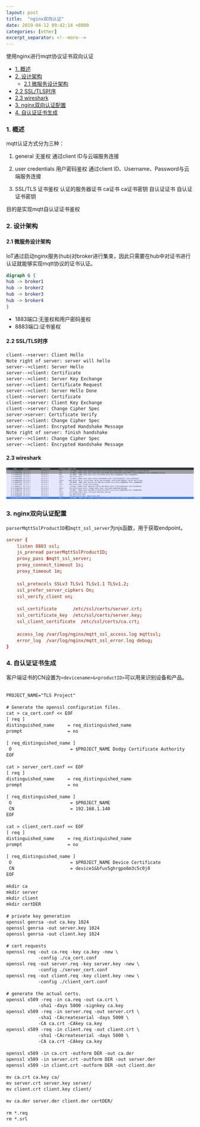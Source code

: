 ```yaml
---
layout: post
title:  "nginx双向认证"
date: 2019-04-12 09:42:14 +0800
categories: [other]
excerpt_separator: <!--more-->
---
```

使用nginx进行mqtt协议证书双向认证

<!--more-->

<!-- @import "[TOC]" {cmd="toc" depthFrom=1 depthTo=6 orderedList=false} -->

<!-- code_chunk_output -->

* [1. 概述](#1-概述)
* [2. 设计架构](#2-设计架构)
	* [2.1 微服务设计架构](#21-微服务设计架构)
* [2.2 SSL/TLS时序](#22-ssltls时序)
* [2.3 wireshark](#23-wireshark)
* [3. nginx双向认证配置](#3-nginx双向认证配置)
* [4. 自认证证书生成](#4-自认证证书生成)

<!-- /code_chunk_output -->

### 1. 概述

mqtt认证方式分为三种：

1. general 无鉴权
  通过client ID与云端服务连接

2. user credentials 用户密码鉴权
  通过client ID、Username、Password与云端服务连接

3. SSL/TLS 证书鉴权
  认证的服务器证书
  ca证书
  ca证书密钥
  自认证证书
  自认证证书密钥

目的是实现mqtt自认证证书鉴权

### 2. 设计架构

#### 2.1 微服务设计架构

IoT通过启动nginx服务(hub)对broker进行集束，因此只需要在hub中对证书进行认证就能够实现mqtt协议的证书认证。

```dot
digraph G {
hub -> broker1
hub -> broker2
hub -> broker3
hub -> broker4
}
```

* 1883端口:无鉴权和用户密码鉴权
* 8883端口:证书鉴权

#### 2.2 SSL/TLS时序

```sequence
client-->server: Client Hello
Note right of server: server will hello
server-->client: Server Hello
server-->client: Certificate
server-->client: Server Key Exchange
server-->client: Certificate Request
server-->client: Server Hello Done
client-->server: Certificate
client-->server: Client Key Exchange
client-->server: Change Cipher Spec
server->server: Certificate Verify
server-->client: Change Cipher Spec
server-->client: Encrypted Handshake Message
Note right of server: finish handshake
server-->client: Change Cipher Spec
server-->client: Encrypted Handshake Message
```

#### 2.3 wireshark

![pic](/assets/img/2019-04-12_10-30-20.png)

### 3. nginx双向认证配置

`parserMqttSslProductID`和`mqtt_ssl_server`为njs函数，用于获取endpoint。

```conf
server {
    listen 8883 ssl;
    js_preread parserMqttSslProductID;
    proxy_pass $mqtt_ssl_server;
    proxy_connect_timeout 1s;
    proxy_timeout 1m;

    ssl_protocols SSLv3 TLSv1 TLSv1.1 TLSv1.2;
    ssl_prefer_server_ciphers On;
    ssl_verify_client on;

    ssl_certificate      /etc/ssl/certs/server.crt;
    ssl_certificate_key  /etc/ssl/certs/server.key;
    ssl_client_certificate  /etc/ssl/certs/ca.crt;

    access_log /var/log/nginx/mqtt_ssl_access.log mqttssl;
    error_log  /var/log/nginx/mqtt_ssl_error.log debug;
}
```

### 4. 自认证证书生成

客户端证书的CN设置为`<devicename>&<productID>`可以用来识别设备和产品。

```shell

PROJECT_NAME="TLS Project"

# Generate the openssl configuration files.
cat > ca_cert.conf << EOF  
[ req ]
distinguished_name     = req_distinguished_name
prompt                 = no

[ req_distinguished_name ]
 O                      = $PROJECT_NAME Dodgy Certificate Authority
EOF

cat > server_cert.conf << EOF  
[ req ]
distinguished_name     = req_distinguished_name
prompt                 = no

[ req_distinguished_name ]
 O                      = $PROJECT_NAME
 CN                     = 192.168.1.140
EOF

cat > client_cert.conf << EOF  
[ req ]
distinguished_name     = req_distinguished_name
prompt                 = no

[ req_distinguished_name ]
 O                      = $PROJECT_NAME Device Certificate
 CN                     = device1&bfuv5ghrgpo6m3c5c0j0
EOF

mkdir ca
mkdir server
mkdir client
mkdir certDER

# private key generation
openssl genrsa -out ca.key 1024
openssl genrsa -out server.key 1024
openssl genrsa -out client.key 1024

# cert requests
openssl req -out ca.req -key ca.key -new \
            -config ./ca_cert.conf
openssl req -out server.req -key server.key -new \
            -config ./server_cert.conf 
openssl req -out client.req -key client.key -new \
            -config ./client_cert.conf 

# generate the actual certs.
openssl x509 -req -in ca.req -out ca.crt \
            -sha1 -days 5000 -signkey ca.key
openssl x509 -req -in server.req -out server.crt \
            -sha1 -CAcreateserial -days 5000 \
            -CA ca.crt -CAkey ca.key
openssl x509 -req -in client.req -out client.crt \
            -sha1 -CAcreateserial -days 5000 \
            -CA ca.crt -CAkey ca.key

openssl x509 -in ca.crt -outform DER -out ca.der
openssl x509 -in server.crt -outform DER -out server.der
openssl x509 -in client.crt -outform DER -out client.der

mv ca.crt ca.key ca/
mv server.crt server.key server/
mv client.crt client.key client/

mv ca.der server.der client.der certDER/

rm *.req
rm *.srl
```